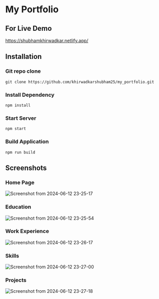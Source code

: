 # My Portfolio


## For Live Demo 

https://shubhamkhirwadkar.netlify.app/

## Installation

### Git repo clone

    git clone https://github.com/khirwadkarshubham25/my_portfolio.git

### Install Dependency

    npm install

### Start Server

    npm start

### Build Application

    npm run build

## Screenshots

### Home Page
![Screenshot from 2024-06-12 23-25-17](https://github.com/khirwadkarshubham25/my_portfolio/assets/122966558/e42d3f80-0a1a-49c5-899b-6696b0ab7df6)

### Education
![Screenshot from 2024-06-12 23-25-54](https://github.com/khirwadkarshubham25/my_portfolio/assets/122966558/c9444e3a-3641-4380-9fe6-592837b844cb)

### Work Experience
![Screenshot from 2024-06-12 23-26-17](https://github.com/khirwadkarshubham25/my_portfolio/assets/122966558/ed776fe4-8ab0-43de-b597-f961f649f0a7)

### Skills
![Screenshot from 2024-06-12 23-27-00](https://github.com/khirwadkarshubham25/my_portfolio/assets/122966558/da2de567-1863-4798-8545-2d5321ed95a2)

### Projects
![Screenshot from 2024-06-12 23-27-18](https://github.com/khirwadkarshubham25/my_portfolio/assets/122966558/62c7c7d6-15ab-4249-8133-10dee3d6341d)
